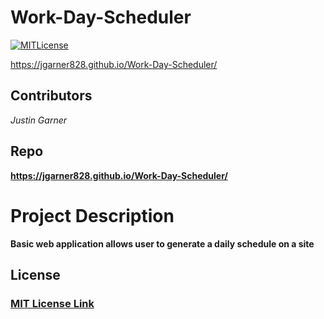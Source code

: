 # Work-Day-Scheduler
[![MITLicense](https://img.shields.io/badge/License-MITLicense-<COLOR>.svg)](https://shields.io/)
  
https://jgarner828.github.io/Work-Day-Scheduler/

## Contributors
*Justin Garner*

## Repo
**https://jgarner828.github.io/Work-Day-Scheduler/**

  
# Project Description
  
**Basic web application allows user to generate a daily schedule on a site**


  
## License
  
### [MIT License Link](https://opensource.org/licenses/MIT)
  

